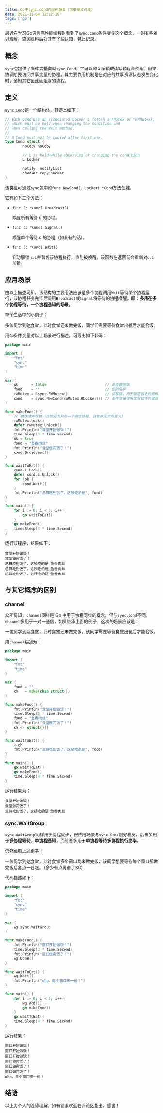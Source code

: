 ```yaml
---
title: Go中sync.cond的应用场景（含举例及对比）
date: 2021-12-04 12:22:19
tags: ['go']
---
```




最近在学习[Go语言高性能编程](https://geektutu.com/post/high-performance-go.html)时看到了`sync.Cond`条件变量这个概念，一时有些难以理解。查阅资料后对其有了些认知，特此记录。

## 概念

`sync`包提供了条件变量类型`sync.Cond`，它可以和互斥锁或读写锁组合使用，用来协调想要访问共享变量的协程。其主要作用机制是在对应的共享资源状态发生变化时，通知其它因此而阻塞的协程。

<!--more-->

## 定义

`sync.Cond`是一个结构体，其定义如下：

```go
// Each Cond has an associated Locker L (often a *Mutex or *RWMutex),
// which must be held when changing the condition and
// when calling the Wait method.
//
// A Cond must not be copied after first use.
type Cond struct {
        noCopy noCopy

        // L is held while observing or changing the condition
        L Locker

        notify  notifyList
        checker copyChecker
}
```

该类型可通过`sync`包中的`func NewCond(l Locker) *Cond`方法创建。

它有如下三个方法：

+ `func (c *Cond) Broadcast()`

  唤醒所有等待 c 的协程。

+ `func (c *Cond) Signal()`

  唤醒单个等待 c 的协程（如果有的话）。

+ `func (c *Cond) Wait()`

  自动解锁 `c.L`并暂停该协程执行，直到被唤醒。该函数在返回前会重新对`c.L`加锁。

## 应用场景

由以上描述可知，该结构的主要用法应该是多个协程调用`Wait`等待某个协程运行，该协程任务完毕后调用`Broadcast`或`Signal`将等待的协程唤醒。即：**多用在多个协程等待，一个协程通知的场景**。

举个生活中的小例子：

多位同学到达食堂，此时食堂还未做完饭，同学们需要等待食堂出餐后才能恰饭。

用`Go`条件变量对以上场景进行描述，可写出如下代码：

```go
package main

import (
	"fmt"
	"sync"
	"time"
)

var (
	ok      = false                           // 是否做完饭
	food    = ""                              // 饭的名字
	rwMutex = &sync.RWMutex{}                 // 读写锁，用于锁定饭名的修改
	cond    = sync.NewCond(rwMutex.RLocker()) // 条件变量使用读写锁中的读锁
)

func makeFood() {
	// 做饭使用写锁（当然因为只有一个做饭协程，该锁并无实际意义）
	rwMutex.Lock()
	defer rwMutex.Unlock()
	fmt.Println("食堂开始做饭！")
	time.Sleep(3 * time.Second)
	ok = true
	food = "鱼香肉丝"
	fmt.Println("食堂做完饭了！")
	cond.Broadcast()
}

func waitToEat() {
	cond.L.Lock()
	defer cond.L.Unlock()
	for !ok {
		cond.Wait()
	}
	fmt.Println("总算吃到饭了，这顿吃的是", food)
}

func main() {
	for i := 0; i < 3; i++ {
		go waitToEat()
	}
	go makeFood()
	time.Sleep(4 * time.Second)
}
```

运行该程序，结果如下：

```
食堂开始做饭！
食堂做完饭了！
总算吃到饭了，这顿吃的是 鱼香肉丝
总算吃到饭了，这顿吃的是 鱼香肉丝
总算吃到饭了，这顿吃的是 鱼香肉丝
```



## 与其它概念的区别

### channel

众所周知，`channel`同样是 Go 中用于协程同步的概念，但与`sync.Cond`不同，`channel`多用于一对一通信，如果继承上面的例子，这次的场景应该是：

一位同学到达食堂，此时食堂还未做完饭，该同学需要等待食堂出餐后才能恰饭。

用`channel`描述为：

```go
package main

import (
	"fmt"
	"time"
)

var (
	food = ""
	ch   = make(chan struct{})
)

func makeFood() {
	fmt.Println("食堂开始做饭！")
	time.Sleep(3 * time.Second)
	food = "鱼香肉丝"
	fmt.Println("食堂做完饭了！")
	ch <- struct{}{}
}

func waitToEat() {
	<-ch
	fmt.Println("总算吃到饭了，这顿吃的是", food)
}

func main() {
	go waitToEat()
	go makeFood()
	time.Sleep(4 * time.Second)
}
```

运行结果为：

```
食堂开始做饭！
食堂做完饭了！
总算吃到饭了，这顿吃的是 鱼香肉丝
```

### sync.WaitGroup

`sync.WaitGroup`同样用于协程同步，但应用场景与`sync.Cond`刚好相反，后者多用于**多协程等待，单协程通知**，而前者多用于**单协程等待多协程执行完毕**。

仍然使用上述例子：

一位同学到达食堂，此时食堂多个窗口均未做完饭，该同学想要等待每个窗口都做完饭后各点一份吃。（多少有点离谱了XD）

代码描述如下：

```go
package main

import (
	"fmt"
	"sync"
	"time"
)

var (
	wg sync.WaitGroup
)

func makeFood() {
	fmt.Println("窗口开始做饭！")
	time.Sleep(3 * time.Second)
	fmt.Println("窗口做完饭了！")
	wg.Done()
}

func waitToEat() {
	wg.Wait()
	fmt.Println("oho，每个窗口来一份！")
}

func main() {
	for i := 0; i < 3; i++ {
		wg.Add(1)
		go makeFood()
	}
	go waitToEat()
	time.Sleep(4 * time.Second)
}
```

运行结果：

```
窗口开始做饭！
窗口开始做饭！
窗口开始做饭！
窗口做完饭了！
窗口做完饭了！
窗口做完饭了！
oho，每个窗口来一份！
```

## 结语

以上为个人的浅薄理解，如有错误欢迎在评论区指出，感谢！
